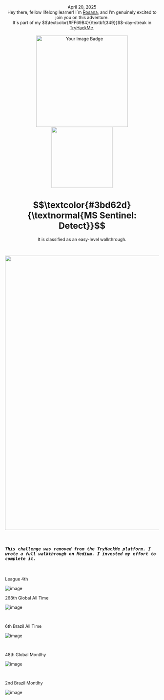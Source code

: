 <p align="center">April 20, 2025<br>
Hey there, fellow lifelong learner! I´m <a href="https://www.linkedin.com/in/rosanafssantos/">Rosana</a>, and I’m genuinely excited to join you on this adventure.<br>
It´s part of my $$\textcolor{#FF69B4}{\textbf{349}}$$-day-streak in  <a href="https://tryhackme.com">TryHackMe</a>.<br><br>
<img width="300px" src="https://github.com/user-attachments/assets/101f98b8-62fd-465d-b82b-0f5b9853144b" alt="Your Image Badge"><br>
<img width="200px" src="https://github.com/user-attachments/assets/57087b41-ee5b-49fd-b7c1-268ab12761e1"></p>
<h1 align="center"> $$\textcolor{#3bd62d}{\textnormal{MS Sentinel: Detect}}$$</h1>
<p align="center">It is classified as an easy-level walkthrough.</p>

<br>

<p align="center"> <img width="900px" src="https://github.com/user-attachments/assets/f4703899-7fb2-4ef1-8d73-bc26446b27cd"> </p>

<br>

<h3><code><em>This challenge was removed from the TryHackMe platform. I wrote a full walkthrough on Medium. I invested my effort to complete it.</em></code></h3>

<br>
<br>
League 4th

![image](https://github.com/user-attachments/assets/20619046-b8f1-4b03-b35f-bbcbcd3f05ab)


268th Global All Time

![image](https://github.com/user-attachments/assets/e51ecab8-0475-42a8-a3eb-69aa89e2fed1)


<br>

6th Brazil All Time

![image](https://github.com/user-attachments/assets/53d0bed7-bd02-486f-8854-4d2d1a6c5d58)

<br>

48th Global Montlhy

![image](https://github.com/user-attachments/assets/a0976178-b6cf-452a-a92c-d7bbe801568f)



<br>

2nd Brazil  Montlhy

![image](https://github.com/user-attachments/assets/badf7276-ff08-4df2-adc9-353a1bde35a0)


